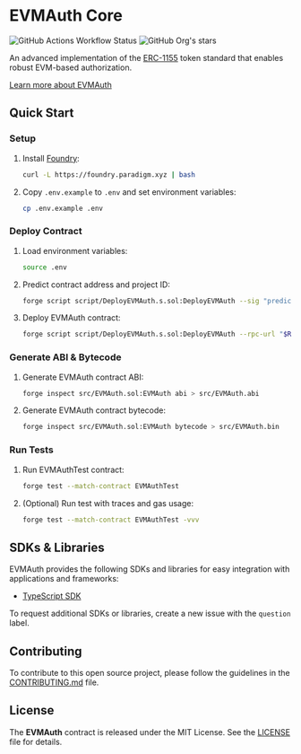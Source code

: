 # EVMAuth Core

![GitHub Actions Workflow Status](https://img.shields.io/github/actions/workflow/status/evmauth/evmauth-core/test.yml?label=Tests)
![GitHub Org's stars](https://img.shields.io/github/stars/evmauth)

An advanced implementation of the [ERC-1155] token standard that enables robust EVM-based authorization.

[Learn more about EVMAuth](https://evmauth.github.io/)

## Quick Start

### Setup

1. Install [Foundry](https://book.getfoundry.sh/):
   ```sh
   curl -L https://foundry.paradigm.xyz | bash
   ```

2. Copy `.env.example` to `.env` and set environment variables:
   ```sh
   cp .env.example .env
   ```

### Deploy Contract

1. Load environment variables:
    ```sh
    source .env
    ```

2. Predict contract address and project ID:
    ```sh
    forge script script/DeployEVMAuth.s.sol:DeployEVMAuth --sig "predictAddress()" --rpc-url "$RPC_URL"
    ```

3. Deploy EVMAuth contract:
    ```sh
    forge script script/DeployEVMAuth.s.sol:DeployEVMAuth --rpc-url "$RPC_URL" --broadcast
    ```

### Generate ABI & Bytecode

1. Generate EVMAuth contract ABI:
   ```sh
   forge inspect src/EVMAuth.sol:EVMAuth abi > src/EVMAuth.abi
   ```

2. Generate EVMAuth contract bytecode:
   ```sh
   forge inspect src/EVMAuth.sol:EVMAuth bytecode > src/EVMAuth.bin
   ```

### Run Tests

1. Run EVMAuthTest contract:
   ```sh
   forge test --match-contract EVMAuthTest
   ```

2. (Optional) Run test with traces and gas usage:
   ```sh
   forge test --match-contract EVMAuthTest -vvv
   ```

## SDKs & Libraries

EVMAuth provides the following SDKs and libraries for easy integration with applications and frameworks:

- [TypeScript SDK](https://github.com/evmauth/evmauth-ts)

To request additional SDKs or libraries, create a new issue with the `question` label.

## Contributing

To contribute to this open source project, please follow the guidelines in the [CONTRIBUTING.md](CONTRIBUTING.md) file.

## License

The **EVMAuth** contract is released under the MIT License. See the [LICENSE](LICENSE) file for details.

[ERC-1155]: https://eips.ethereum.org/EIPS/eip-1155
[ERC-2470]: https://eips.ethereum.org/EIPS/eip-2470
